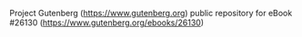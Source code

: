 Project Gutenberg (https://www.gutenberg.org) public repository for eBook #26130 (https://www.gutenberg.org/ebooks/26130)
